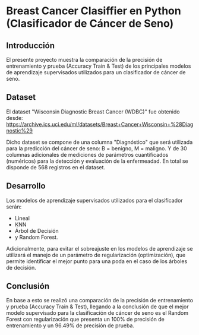 # Breast Cancer Clasiffier en Python (Clasificador de Cáncer de Seno)

## Introducción

El presente proyecto muestra la comparación de la precisión de entrenamiento y prueba (Accuracy Train & Test) de los principales modelos de aprendizaje supervisados 
utilizados para un clasificador de cáncer de seno.

## Dataset

El dataset "Wisconsin Diagnostic Breast Cancer (WDBC)" fue obtenido desde: 
https://archive.ics.uci.edu/ml/datasets/Breast+Cancer+Wisconsin+%28Diagnostic%29

Dicho dataset se compone de una columna "Diagnóstico" que será utilizada para la predicción del cáncer de seno: B = benigno, M = maligno. Y de 30
columnas adicionales de mediciones de parámetros cuantificados (numéricos) para la detección y evaluación de la enfermeadad.
En total se disponde de 568 registros en el dataset.

## Desarrollo

Los modelos de aprendizaje supervisados utilizados para el clasificador serán:
- Lineal
- KNN
- Árbol de Decisión
- y Random Forest.

Adicionalmente, para evitar el sobreajuste en los modelos de aprendizaje se utilizará el manejo de un parámetro de regularización (optimización), 
que permite identificar el mejor punto para una poda en el caso de los árboles de decisión.

## Conclusión

En base a esto se realizó una comparación de la precisión de entrenamiento y prueba (Accuracy Train & Test), llegando a la conclusión de que el
mejor modelo supervisado para la clasificación de cáncer de seno es el Random Forest con regularización que presenta un 100% de precisión de entrenamiento
y un 96.49% de precisión de prueba.
